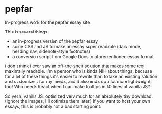 # pepfar

In-progress work for the pepfar essay site.

This is several things:

- an in-progress version of the pepfar essay
- some CSS and JS to make an essay super readable (dark mode, heading nav,
  sidenote-style footnotes)
- a conversion script from Google Docs to aforementioned essay format

I don't think I ever saw an off-the-shelf solution that makes some text
maximally readable. I'm a person who is kinda NIH about things, because
for a lot of these things it's easier to rewrite than to take an existing
solution and customize it for my needs, and it also ends up a lot more
lightweight, too! Who needs React when I can make tooltips in 50 lines
of vanilla JS?

So yeah, vanilla JS, optimized very much for an absolutely tiny download.
(Ignore the images, I'll optimize them later.) If you want to host your own
essays, this is probably not a bad starting point.
